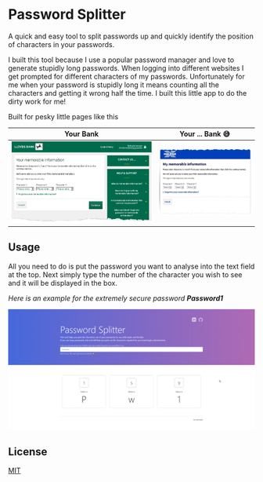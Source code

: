 # Password Splitter
A quick and easy tool to split passwords up and quickly identify the position of characters in your passwords.



I built this tool because I use a popular password manager and love to generate stupidly long passwords. When logging into different websites I get prompted for different characters of my passwords. Unfortunately for me when your password is stupidly long it means counting all the characters and getting it wrong half the time. I built this little app to do the dirty work for me!



Built for pesky little pages like this

| Your Bank                                    | Your ... Bank 😅                               |
| -------------------------------------------- | --------------------------------------------- |
| ![Lloyds example](assets/lloyds-example.jpg) | ![Lloyds example](assets/halifax-example.png) |



## Usage

All you need to do is put the password you want to analyse into the text field at the top. Next simply type the number of the character you wish to see and it will be displayed in the box.



*Here is an example for the extremely secure password **Password1***

![Filled in value](assets/actionshot.png)



## License

[MIT](LICENSE)

